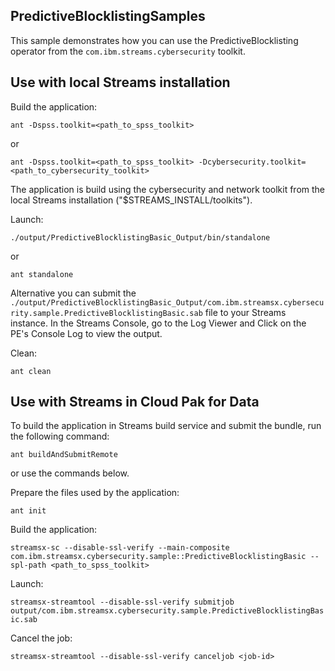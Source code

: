 ## PredictiveBlocklistingSamples

This sample demonstrates how you can use the PredictiveBlocklisting operator from the `com.ibm.streams.cybersecurity` toolkit.

## Use with local Streams installation

Build the application:

`ant -Dspss.toolkit=<path_to_spss_toolkit>`

or 

`ant -Dspss.toolkit=<path_to_spss_toolkit> -Dcybersecurity.toolkit=<path_to_cybersecurity_toolkit>`


The application is build using the cybersecurity and network toolkit from the local Streams installation ("$STREAMS_INSTALL/toolkits").

Launch:

`./output/PredictiveBlocklistingBasic_Output/bin/standalone`

or

`ant standalone`

Alternative you can submit the `./output/PredictiveBlocklistingBasic_Output/com.ibm.streamsx.cybersecurity.sample.PredictiveBlocklistingBasic.sab` file to your Streams instance.
In the Streams Console, go to the Log Viewer and Click on the PE's Console Log to view the output.

Clean:

`ant clean`

## Use with Streams in Cloud Pak for Data

To build the application in Streams build service and submit the bundle, run the following command:

`ant buildAndSubmitRemote`

or use the commands below.

Prepare the files used by the application:

`ant init`

Build the application:

`streamsx-sc --disable-ssl-verify --main-composite com.ibm.streamsx.cybersecurity.sample::PredictiveBlocklistingBasic --spl-path <path_to_spss_toolkit>`

Launch:

`streamsx-streamtool --disable-ssl-verify submitjob output/com.ibm.streamsx.cybersecurity.sample.PredictiveBlocklistingBasic.sab`

Cancel the job:

`streamsx-streamtool --disable-ssl-verify canceljob <job-id>`
